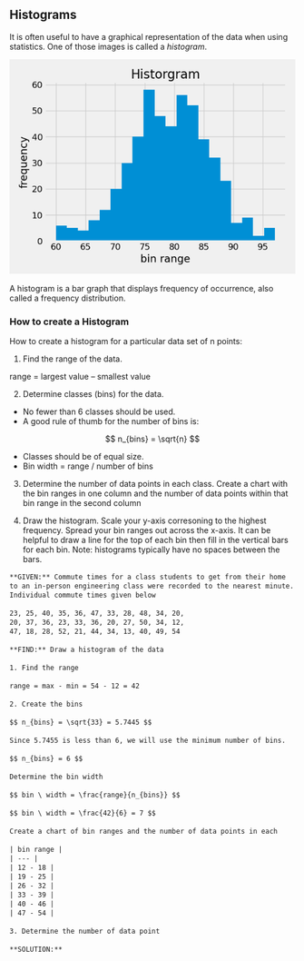 ## Histograms

 It is often useful to have a graphical representation of the data when using statistics. One of those images is called a _histogram_.

![example histogram](images/example_histogram.png)

A histogram is a bar graph that displays frequency of occurrence, also called a frequency distribution.

### How to create a Histogram

How to create a histogram for a particular data set of n points:

1. Find the range of the data.

range = largest value – smallest value

2. Determine classes (bins) for the data.  

 * No fewer than 6 classes should be used.
 * A good rule of thumb for the number of bins is:

$$ n_{bins} = \sqrt{n} $$
         
* Classes should be of equal size.
* Bin width = range / number of bins

3. Determine the number of data points in each class. Create a chart with the bin ranges in one column and the number of data points within that bin range in the second column

4. Draw the histogram. Scale your y-axis corresoning to the highest frequency. Spread your bin ranges out across the x-axis. It can be helpful to draw a line for the top of each bin then fill in the vertical bars for each bin. Note: histograms typically have no spaces between the bars.

```{card} **Worked Example**
**GIVEN:** Commute times for a class students to get from their home to an in-person engineering class were recorded to the nearest minute. Individual commute times given below

23, 25, 40, 35, 36, 47, 33, 28, 48, 34, 20,
20, 37, 36, 23, 33, 36, 20, 27, 50, 34, 12,
47, 18, 28, 52, 21, 44, 34, 13, 40, 49, 54

**FIND:** Draw a histogram of the data

1. Find the range

range = max - min = 54 - 12 = 42

2. Create the bins

$$ n_{bins} = \sqrt{33} = 5.7445 $$

Since 5.7455 is less than 6, we will use the minimum number of bins.

$$ n_{bins} = 6 $$

Determine the bin width

$$ bin \ width = \frac{range}{n_{bins}} $$

$$ bin \ width = \frac{42}{6} = 7 $$

Create a chart of bin ranges and the number of data points in each

| bin range |
| --- |
| 12 - 18 |
| 19 - 25 |
| 26 - 32 |
| 33 - 39 |
| 40 - 46 |
| 47 - 54 |

3. Determine the number of data point

**SOLUTION:**

```
